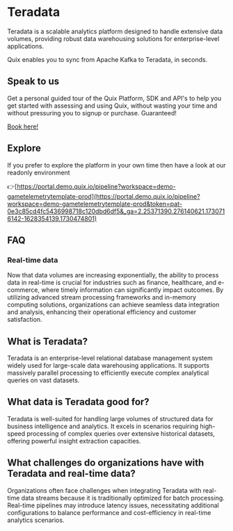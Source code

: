 <!--[tech-name]-->
# Teradata

<!--[blurb-about-tech]-->
Teradata is a scalable analytics platform designed to handle extensive data volumes, providing robust data warehousing solutions for enterprise-level applications.

Quix enables you to sync from Apache Kafka <span id="to_or_from">to</span> <span id="techname">Teradata</span>, in seconds.

## Speak to us

Get a personal guided tour of the Quix Platform, SDK and API's to help you get started with assessing and using Quix, without wasting your time and without pressuring you to signup or purchase. Guaranteed!

[Book here!](https://share.hsforms.com/1iW0TmZzKQMChk0lxd_tGiw4yjw2?__hstc=175542013.19c333c2ae8002be5fbc6a17a447e442.1730474801833.1730474801833.1730716142494.2&__hssc=175542013.2.1730716142494&__hsfp=3927774151)

## Explore

If you prefer to explore the platform in your own time then have a look at our readonly environment

👉[https://portal.demo.quix.io/pipeline?workspace=demo-gametelemetrytemplate-prod](https://portal.demo.quix.io/pipeline?workspace=demo-gametelemetrytemplate-prod&token=pat-0e3c85cd4fc5436998718c120dbd6df5&_ga=2.25371390.276140621.1730716142-1628354139.1730474801)

## FAQ

### Real-time data

Now that data volumes are increasing exponentially, the ability to process data in real-time is crucial for industries such as finance, healthcare, and e-commerce, where timely information can significantly impact outcomes. By utilizing advanced stream processing frameworks and in-memory computing solutions, organizations can achieve seamless data integration and analysis, enhancing their operational efficiency and customer satisfaction.

## What is <span id="techname">Teradata</span>?

<!--[tech-seo-text]-->
Teradata is an enterprise-level relational database management system widely used for large-scale data warehousing applications. It supports massively parallel processing to efficiently execute complex analytical queries on vast datasets.

## What data is <span id="techname">Teradata</span> good for?

<!--[tech-data-seo-text]-->
Teradata is well-suited for handling large volumes of structured data for business intelligence and analytics. It excels in scenarios requiring high-speed processing of complex queries over extensive historical datasets, offering powerful insight extraction capacities.

## What challenges do organizations have with <span id="techname">Teradata</span> and real-time data?

<!--[tech-challenges-seo-text]-->
Organizations often face challenges when integrating Teradata with real-time data streams because it is traditionally optimized for batch processing. Real-time pipelines may introduce latency issues, necessitating additional configurations to balance performance and cost-efficiency in real-time analytics scenarios.